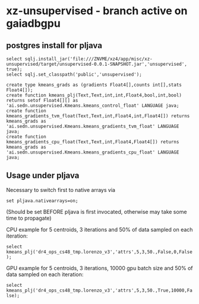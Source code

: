 # xz-unsupervised - branch active on gaiadbgpu

## postgres install for pljava 
```
select sqlj.install_jar('file:///ZNVME/xz4/app/misc/xz-unsupervised/target/unsupervised-0.0.1-SNAPSHOT.jar','unsupervised', true);
select sqlj.set_classpath('public','unsupervised');

create type kmeans_grads as (gradients Float4[],counts int[],stats Float4[]);
create function kmeans_plj(Text,Text,int,int,Float4,bool,int,bool) returns setof Float4[][] as 'ai.sedn.unsupervised.Kmeans.kmeans_control_float' LANGUAGE java;
create function kmeans_gradients_tvm_float(Text,Text,int,Float4,int,Float4[]) returns  kmeans_grads as 'ai.sedn.unsupervised.Kmeans.kmeans_gradients_tvm_float' LANGUAGE java;
create function kmeans_gradients_cpu_float(Text,Text,int,Float4,Float4[]) returns kmeans_grads as 'ai.sedn.unsupervised.Kmeans.kmeans_gradients_cpu_float' LANGUAGE java;
```
## Usage under pljava

Necessary to switch first to native arrays via
```
set pljava.nativearrays=on;
```
(Should be set BEFORE pljava is first invocated, otherwise may take some time to propagate)

CPU example for 5 centroids, 3 iterations and 50% of data sampled on each iteration: 

`select kmeans_plj('dr4_ops_cs48_tmp.lorenzo_v3','attrs',5,3,50.,False,0,False);`

GPU example for 5 centroids, 3 iterations, 10000 gpu batch size and 50% of data sampled on each iteration: 

`select kmeans_plj('dr4_ops_cs48_tmp.lorenzo_v3','attrs',5,3,50.,True,10000,False);`
